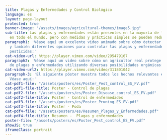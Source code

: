 ```yaml
---
title: Plagas y Enfermedades y Control Biológico
language: es
layout: page-layout
protected: true
banner-image: "/assets/images/agricultural-themes/image5.jpg"
sub-title: Las plagas y enfermedades están presentes en la mayoría de las granjas
  en todo el mundo, pero con medidas y prácticas simples se pueden reducir significativamente.
paragraph1: 'Véase aquí un excelente video animado sobre cómo detectar plagas y enfermedades
  y también diferentes opciones para controlar las plagas y enfermedades sin usar
  pesticidas:'
cat-video-url: https://player.vimeo.com/video/295479167
paragraph2: 'Véase aquí un video sobre cómo un agricultor real protege su cultivo
  de plagas y enfermedades utilizando diversas posibilidades orgánicas:'
cat-video-url2: https://player.vimeo.com/video/311801042
paragraph-3: 'El siguiente póster muestra todos los hechos relevantes en detalle.
  Véase aquí:'
cat-pdf1-file: "/assets/posters/es/Poster_Pest_control_ES_FV.pdf"
cat-pdf1-file-title: Poster - Control de plagas
cat-pdf2-file: "/assets/posters/es/Poster_Disease_control_ES_FV.pdf"
cat-pdf2-file-title: Poster - Control de enfermedades
cat-pdf3-file: "/assets/posters/es/Poster_Pruning_ES_FV.pdf"
cat-pdf3-file-title: Poster - Poda
cat-pdf4-file: "/assets/posters/es/Resumen_Plagas_y_Enfermedades.pdf"
cat-pdf4-file-title: Resumen -  Plagas y enfermedades
poster-file: "/assets/posters/es/Poster_Pest_control_ES_FV.pdf"
showJS: true
iframeClass: portrait
---
```


